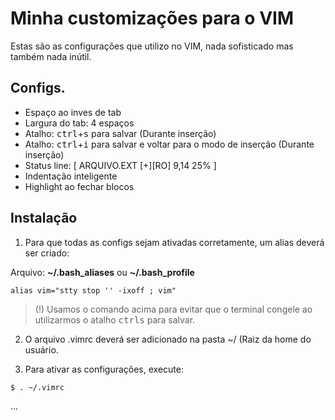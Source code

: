 # Minha customizações para o VIM
Estas são as configurações que utilizo no VIM, nada sofisticado mas também nada inútil.

## Configs.
- Espaço ao inves de tab
- Largura do tab: 4 espaços
- Atalho: <kbd>ctrl</kbd>+<kbd>s</kbd> para salvar (Durante inserção)
- Atalho: <kbd>ctrl</kbd>+<kbd>i</kbd> para salvar e voltar para o modo de inserção (Durante inserção)
- Status line: [ ARQUIVO.EXT [+][RO]            9,14        25% ]
- Indentação inteligente
- Highlight ao fechar blocos

## Instalação
1. Para que todas as configs sejam ativadas corretamente, um alias deverá ser criado:

Arquivo: **~/.bash_aliases** ou **~/.bash_profile**
````
alias vim="stty stop '' -ixoff ; vim"
````

> (!) Usamos o comando acima para evitar que o terminal congele ao utilizarmos o atalho <kbd>ctrl</kbd><kbd>s</kbd> para salvar.

2. O arquivo .vimrc deverá ser adicionado na pasta ~/ (Raiz da home do usuário.

3. Para ativar as configurações, execute:
````
$ . ~/.vimrc
````

...
